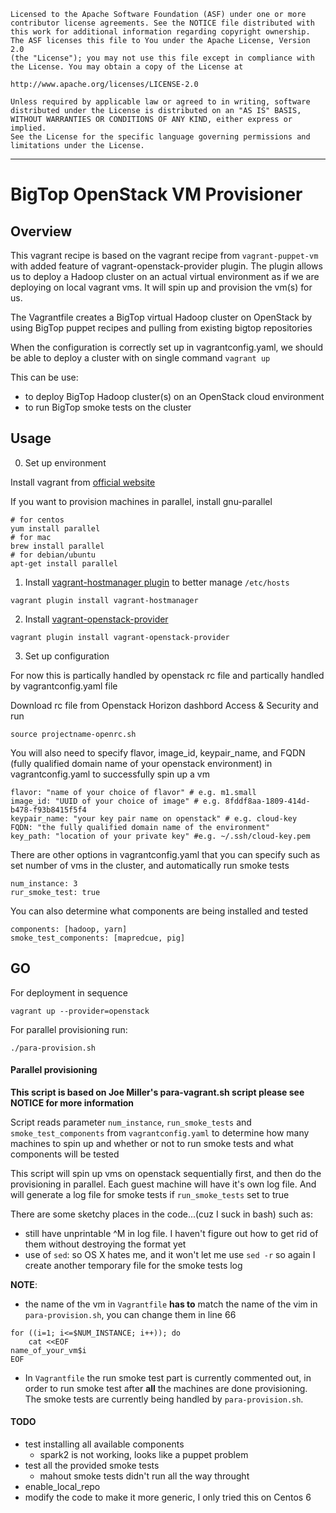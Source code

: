 	Licensed to the Apache Software Foundation (ASF) under one or more
	contributor license agreements. See the NOTICE file distributed with
	this work for additional information regarding copyright ownership.
	The ASF licenses this file to You under the Apache License, Version 2.0
	(the "License"); you may not use this file except in compliance with
	the License. You may obtain a copy of the License at

	http://www.apache.org/licenses/LICENSE-2.0

	Unless required by applicable law or agreed to in writing, software
	distributed under the License is distributed on an "AS IS" BASIS,
	WITHOUT WARRANTIES OR CONDITIONS OF ANY KIND, either express or implied.
	See the License for the specific language governing permissions and
	limitations under the License.

----------------------------------------------------------------------------

# BigTop OpenStack VM Provisioner

## Overview 

This vagrant recipe is based on the vagrant recipe from `vagrant-puppet-vm` with added feature of vagrant-openstack-provider plugin. The plugin allows us to deploy a Hadoop cluster on an actual virtual environment as if we are deploying on local vagrant vms. It will spin up and provision the vm(s) for us.

The Vagrantfile creates a BigTop virtual Hadoop cluster on OpenStack by using BigTop puppet recipes and pulling from existing bigtop repositories

When the configuration is correctly set up in vagrantconfig.yaml, we should be able to deploy a cluster with on single command `vagrant up`

This can be use:

* to deploy BigTop Hadoop cluster(s) on an OpenStack cloud environment
* to run BigTop smoke tests on the cluster

## Usage

0) Set up environment 

Install vagrant from [official website](www.vagrantup.com) 

If you want to provision machines in parallel, install gnu-parallel 

```
# for centos
yum install parallel 
# for mac
brew install parallel
# for debian/ubuntu
apt-get install parallel
```

1) Install [vagrant-hostmanager plugin](https://github.com/smdahlen/vagrant-hostmanager) to better manage `/etc/hosts`

```
vagrant plugin install vagrant-hostmanager
```

2) Install [vagrant-openstack-provider](https://github.com/ggiamarchi/vagrant-openstack-provider) 

```
vagrant plugin install vagrant-openstack-provider
```

3) Set up configuration 

For now this is partically handled by openstack rc file and partically handled by vagrantconfig.yaml file

Download rc file from Openstack Horizon dashbord Access & Security and run
```
source projectname-openrc.sh
```
You will also need to specify flavor, image_id, keypair_name, and FQDN (fully qualified domain name of your openstack environment) in vagrantconfig.yaml to successfully spin up a vm

```
flavor: "name of your choice of flavor" # e.g. m1.small 
image_id: "UUID of your choice of image" # e.g. 8fddf8aa-1809-414d-b478-f93b8415f5f4
keypair_name: "your key pair name on openstack" # e.g. cloud-key
FQDN: "the fully qualified domain name of the environment"  
key_path: "location of your private key" #e.g. ~/.ssh/cloud-key.pem 
```

There are other options in vagrantconfig.yaml that you can specify such as set number of vms in the cluster, and automatically run smoke tests

```
num_instance: 3
rur_smoke_test: true
```

You can also determine what components are being installed and tested

```
components: [hadoop, yarn]
smoke_test_components: [mapredcue, pig]
```

## GO

For deployment in sequence 

```
vagrant up --provider=openstack
```

For parallel provisioning run:

```
./para-provision.sh
```

#### Parallel provisioning

**This script is based on Joe Miller's para-vagrant.sh script please see NOTICE for more information**

Script reads parameter `num_instance`, `run_smoke_tests` and `smoke_test_components` from `vagrantconfig.yaml` to determine how many machines to spin up and whether or not to run smoke tests and what components will be tested

This script will spin up vms on openstack sequentially first, and then do the provisioning in parallel. Each guest machine will have it's own log file. And will generate a log file for smoke tests if `run_smoke_tests` set to true 

There are some sketchy places in the code...(cuz I suck in bash) such as: 
* still have unprintable ^M in log file. I haven't figure out how to get rid of them without destroying the format yet
* use of `sed`: so OS X hates me, and it won't let me use `sed -r` so again I create another temporary file for the smoke tests log

**NOTE**: 
* the name of the vm in `Vagrantfile` **has to** match the name of the vim in `para-provision.sh`, you can change them in line 66

```
for ((i=1; i<=$NUM_INSTANCE; i++)); do
    cat <<EOF
name_of_your_vm$i
EOF
```

* In `Vagrantfile` the run smoke test part is currently commented out, in order to run smoke test after **all** the machines are done provisioning. The smoke tests are currently being handled by `para-provision.sh`. 

#### TODO

* test installing all available components
  * spark2 is not working, looks like a puppet problem
* test all the provided smoke tests
  * mahout smoke tests didn't run all the way throught
* enable_local_repo
* modify the code to make it more generic, I only tried this on Centos 6
